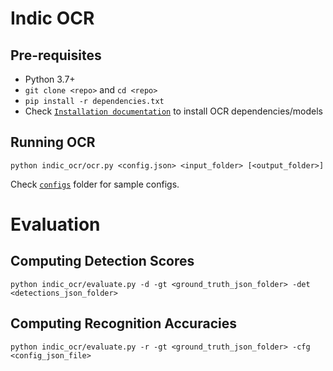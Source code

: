 # Indic OCR

## Pre-requisites

- Python 3.7+
- `git clone <repo>` and `cd <repo>`
- `pip install -r dependencies.txt`
- Check [`Installation documentation`](/documentation/Installation.md) to install OCR dependencies/models

## Running OCR

```
python indic_ocr/ocr.py <config.json> <input_folder> [<output_folder>]
```

Check [`configs`](/configs/) folder for sample configs.

# Evaluation

## Computing Detection Scores

```
python indic_ocr/evaluate.py -d -gt <ground_truth_json_folder> -det <detections_json_folder>
```

## Computing Recognition Accuracies

```
python indic_ocr/evaluate.py -r -gt <ground_truth_json_folder> -cfg <config_json_file>
```
